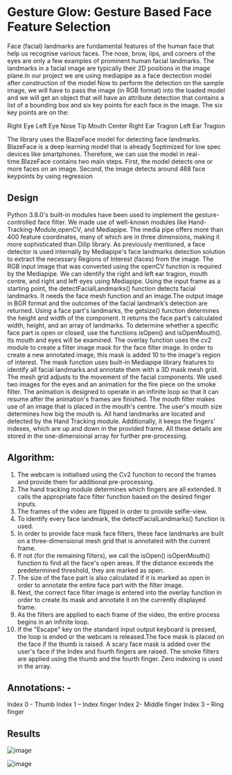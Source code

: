 # Gesture Glow: Gesture Based Face Feature Selection
Face (facial) landmarks are fundamental features of the human face that help us recognise various faces. The nose, brow, lips, and corners of the eyes are only a few examples of prominent human facial landmarks. The landmarks in a facial image are typically their 2D positions in the image plane.In our project we are using mediapipe as a face dectection model after construction of the model Now to perform the detection on the sample image, we will have to pass the image (in RGB format) into the loaded model and we will get an object that will have an attribute detection that contains a list of a bounding box and six key points for each face in the image. The six key points are on the:

Right Eye
Left Eye
Nose Tip
Mouth Center
Right Ear Tragion
Left Ear Tragion

The library uses the BlazeFace model for detecting face landmarks. BlazeFace is a deep learning model that is already 5optimized for low spec devices like smartphones. Therefore, we can use the model in real-time.BlazeFace contains two main steps. First, the model detects one or 
more faces on an image. Second, the image detects around 468 face keypoints by using regression

## Design
Python 3.8.0's built-in modules have been used to implement the gesture-controlled face filter. We made use of well-known modules like Hand-Tracking-Module,openCV, and Mediapipe. The media pipe offers more than 400 feature coordinates, many of which are in three dimensions, making it more sophisticated than Dilip library. As previously mentioned, a face detector is used internally by Mediapipe's face landmarks detection solution to extract the necessary Regions of Interest (faces) from the image. The RGB input image that was converted using the openCV function is required by the Mediapipe. We can identify the right and left ear tragion, mouth centre, and right and left eyes using Mediapipe. Using the input frame as a starting point, the detectFacialLandmarks() function detects 
facial landmarks. It needs the face mesh function and an image.The output image in BGR format and the outcomes of the facial landmark’s detection are returned. Using a face part's landmarks, the getsize() function determines the height and width of the component. It returns the face part's calculated width, height, and an array of landmarks. To determine whether a specific face part is open or closed, use the functions isOpen() and isOpenMouth(). Its mouth and eyes will be examined. The overlay function uses the cv2 module to create a filter image mask for the face filter image. In order to create a new annotated image, this mask is added 10 to the image's region of interest. The mask function uses built-in Mediapipe library features to identify all facial landmarks and 
annotate them with a 3D mask mesh grid. The mesh grid adjusts to the movement of the facial components. We used two images for the eyes and an animation for the fire piece on the smoke filter. The animation is designed to operate in an infinite loop so that it can resume after the animation's frames are finished. The mouth 
filter makes use of an image that is placed in the mouth's centre. The user's mouth size determines how big the mouth is. All 
hand landmarks are located and detected by the Hand Tracking module. Additionally, it keeps the fingers' indexes, which are up 
and down in the provided frame. All these details are stored in the one-dimensional array for further pre-processing.

## Algorithm:

1. The webcam is initialised using the Cv2 function to record the frames and provide them for additional pre-processing.
2. The hand tracking module determines which fingers are all extended. It calls the appropriate face filter function based on the desired finger inputs.
3. The frames of the video are flipped in order to provide selfie-view.
4. To identify every face landmark, the detectFacialLandmarks() function is used. 
5. In order to provide face mask face filters, these face landmarks are built on a three-dimensional mesh grid that is annotated with the current frame.
6. If not (for the remaining filters), we call the isOpen() isOpenMouth() function to find all the face's open areas. If the distance exceeds the predetermined threshold, they are marked as open.
7. The size of the face part is also calculated if it is marked as open in order to annotate the entire face part with the filter image.
8. Next, the correct face filter image is entered into the overlay function in order to create its mask and annotate it on the currently displayed frame.
9. As the filters are applied to each frame of the video, the entire process begins in an infinite loop.
10. If the "Escape" key on the standard input output keyboard is pressed, the loop is ended or the webcam is released.The face mask is placed on the face if the thumb is raised. A scary face mask is added over the user's face if the Index and fourth fingers are raised. The smoke filters are applied using the thumb and the fourth finger. Zero indexing is used in the array.
    
## Annotations: -
Index 0 - Thumb
Index 1 – Index finger
Index 2- Middle finger
Index 3 – Ring finger

## Results

![image](https://github.com/pulak2002/Gesture-Based-Face-Feature-Selection/assets/110912267/438fbfb1-e0dd-4400-85e0-a50faed734e7)

![image](https://github.com/pulak2002/Gesture-Based-Face-Feature-Selection/assets/110912267/9afd6879-6381-4f7c-aafe-7587db683e3e)
